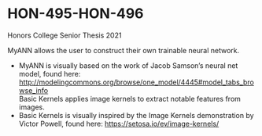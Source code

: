 # HON-495-HON-496
Honors College Senior Thesis 2021

MyANN allows the user to construct their own trainable neural network.
- MyANN is visually based on the work of Jacob Samson’s neural net model, found here:
http://modelingcommons.org/browse/one_model/4445#model_tabs_browse_info <br>
Basic Kernels applies image kernels to extract notable features from images.
- Basic Kernels is visually inspired by the Image Kernels demonstration by Victor Powell, found here:
https://setosa.io/ev/image-kernels/
